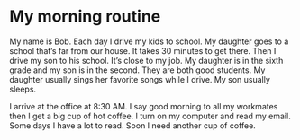 # My morning routine

My name is Bob. Each day I drive my kids to school. My daughter goes to a school that’s far from our house. It takes 30 minutes to get there. Then I drive my son to his school. It’s close to my job. My daughter is in the sixth grade and my son is in the second. They are both good students. My daughter usually sings her favorite songs while I drive. My son usually sleeps.

I arrive at the office at 8:30 AM. I say good morning to all my workmates then I get a big cup of hot coffee. I turn on my computer and read my email. Some days I have a lot to read. Soon I need another cup of coffee. 
